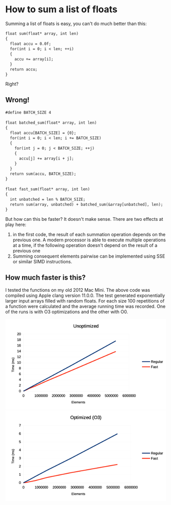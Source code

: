 How to sum a list of floats
=============================

Summing a list of floats is easy, you can't do much better than this:

~~~
float sum(float* array, int len)
{
  float accu = 0.0f;
  for(int i = 0; i < len; ++i)
  {
    accu += array[i];
  }
  return accu;
}
~~~

Right?

Wrong!
--------
~~~
#define BATCH_SIZE 4 

float batched_sum(float* array, int len)
{
  float accu[BATCH_SIZE] = {0};
  for(int i = 0; i < len; i += BATCH_SIZE)
  {
    for(int j = 0; j < BATCH_SIZE; ++j)
    {
      accu[j] += array[i + j];
    }
  }
  return sum(accu, BATCH_SIZE);
}

float fast_sum(float* array, int len)
{
  int unbatched = len % BATCH_SIZE;
  return sum(array, unbatched) + batched_sum(&array[unbatched], len);
}
~~~

But how can this be faster? It doesn't make sense.
There are two effects at play here: 
  1) in the first code, the result of each summation operation depends on the previous one.
     A modern processor is able to execute multiple operations at a time, if the following operation doesn't depend on the result of a previous one
  2) Summing consequent elements pairwise can be implemented using SSE or similar SIMD instructions. 

How much faster is this?
--------------------------
I tested the functions on my old 2012 Mac Mini. The above code was compiled using Apple clang version 11.0.0.
The test generated exponentially larger input arrays filled with random floats. For each size 100 repetitions of a function
were calculated and the average running time was recorded. One of the runs is with O3 optimizations and the other with O0.

![Results with O0](O0.png)
![Results with O3](O3.png)
